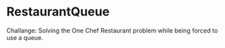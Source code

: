 # RestaurantQueue
Challange: Solving the One Chef Restaurant problem while being forced to use a queue. 
